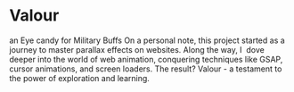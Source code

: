 # Valour
an Eye candy for Military Buffs
On a personal note, this project started as a journey to master parallax effects on websites. Along the way, I  dove deeper into the world of web animation, conquering techniques like GSAP, cursor animations, and screen loaders. The result? Valour - a testament to the power of exploration and learning.‍
